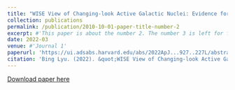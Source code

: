 ```yaml
---
title: "WISE View of Changing-look Active Galactic Nuclei: Evidence for a Transitional Stage of AGNs"
collection: publications
permalink: /publication/2010-10-01-paper-title-number-2
excerpt: #'This paper is about the number 2. The number 3 is left for future work.'
date: 2022-03
venue: #'Journal 1'
paperurl: 'https://ui.adsabs.harvard.edu/abs/2022ApJ...927..227L/abstract'
citation: 'Bing Lyu. (2022). &quot;WISE View of Changing-look Active Galactic Nuclei: Evidence for a Transitional Stage of AGN&quot; <i>The Astrophysical Journal, Volume 927, Issue 2, id.227, 13 pp.</i>.'
---
```

[Download paper here](https://ui.adsabs.harvard.edu/abs/2022ApJ...927..227L/abstract)

